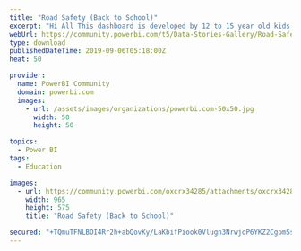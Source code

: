 ```yaml
---
title: "Road Safety (Back to School)"
excerpt: "Hi All This dashboard is developed by 12 to 15 year old kids whose names are as below: Avantika Nannegari (15 years) Aryamaan Nannegari (12 years)"
webUrl: https://community.powerbi.com/t5/Data-Stories-Gallery/Road-Safety-Back-to-School/m-p/785683
type: download
publishedDateTime: 2019-09-06T05:18:00Z
heat: 50

provider:
  name: PowerBI Community
  domain: powerbi.com
  images:
    - url: /assets/images/organizations/powerbi.com-50x50.jpg
      width: 50
      height: 50

topics:
  - Power BI
tags:
  - Education

images:
  - url: https://community.powerbi.com/oxcrx34285/attachments/oxcrx34285/DataStoriesGallery/2933/1/Road%20Safety.PNG
    width: 965
    height: 575
    title: "Road Safety (Back to School)"

secured: "+TQmuTFNLBOI4Rr2h+abQovKy/LaKbifPiook0Vlugn3NrwjqP6YKZ2CgpmSsR2WjRcIzYzr4i7aetL0v86wNIPgEeJ4PfJDW5eTiSPxLs8cEkWiwwXCqoxVSki8n+TX3xK159X5RcUnxk9tPJODXpagDRZnVWgkRD8tjD2MQcIq1p1lD692J70OoaVKVP1myzVBSkh0i/5z5aKnyz0JTPx3rszOcH//0Nzp9w2b/rYhWHL8sSAvcqi/hQRAgjP0QSk/jR7/oW004g9KQkUZde7RWUM8jecAv4555zJqV3zjkK6WbRmmztTEq07t0Y6gXMuc25PazaPeEoN9lFfYBvnBiGHl5dp0mGQu1UbWIZIVZeR3kKEMBtS7F/2NOEN1;8fiGgS86UJZ29X02r3ySWw=="
---
```


